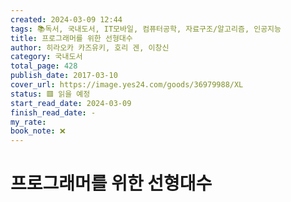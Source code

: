 ```yaml
---
created: 2024-03-09 12:44
tags: 📚독서, 국내도서, IT모바일, 컴퓨터공학, 자료구조/알고리즘, 인공지능
title: 프로그래머를 위한 선형대수
author: 히라오카 카즈유키, 호리 겐, 이창신
category: 국내도서
total_page: 428
publish_date: 2017-03-10
cover_url: https://image.yes24.com/goods/36979988/XL
status: 🟥 읽을 예정
start_read_date: 2024-03-09
finish_read_date: -
my_rate:
book_note: ❌
---
```




# 프로그래머를 위한 선형대수



